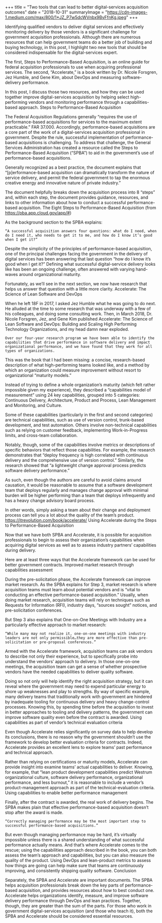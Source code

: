 +++
title = "Two tools that can lead to better digital-services acquisition outcomes"
date = "2018-10-31"
summaryImage = "https://cdn-images-1.medium.com/max/800/1*JZ_P7w5dcWVnbx9BvFfnKg.jpeg"
+++

Identifying qualified vendors to deliver digital services and effectively monitoring delivery by those vendors is a significant challenge for government acquisition professionals. Although there are numerous resources that can help government teams do a better job of building and buying technology, in this post, I highlight two new tools that should be considered indispensable for the digital-services expert.

The first, Steps to Performance-Based Acquisition, is an online guide for federal acquisition professionals to use when acquiring professional services. The second, “Accelerate,” is a book written by Dr. Nicole Forsgren, Jez Humble, and Gene Kim, about DevOps and measuring software-delivery performance.

In this post, I discuss those two resources, and how they can be used together improve digital-services acquisition by helping select high-performing vendors and monitoring performance through a capabilities-based approach.
Steps to Performance-Based Acquisition

The Federal Acquisition Regulations generally “requires the use of performance-based acquisitions for services to the maximum extent practicable.” FAR 37.000. Accordingly, performance-based acquisitions are a core part of the work of a digital-services acquisition professional in government. Despite the rule, successful implementation of performance-based acquisitions is challenging. To address that challenge, the General Services Administration has created a resource called the Steps to Performance-Based Acquisition (“SPBA”) to aid in the government’s use of performance-based acquisitions.

Generally recognized as a best practice, the document explains that “[p]erformance-based acquisition can dramatically transform the nature of service delivery, and permit the federal government to tap the enormous creative energy and innovative nature of private industry.”

The document helpfully breaks down the acquisition process into 8 “steps” and, within each step, the document provides guidance, resources, and links to other information about how to conduct a successful performance-based acquisition.
The Eight Steps to Performance-Based Acquisition (from https://pba.app.cloud.gov/app/#)

As the background section to the SPBA explains:

    “A successful acquisition answers four questions: what do I need, when do I need it, who needs to get it to me, and how do I know it’s good when I get it?”

Despite the simplicity of the principles of performance-based acquisition, one of the principal challenges facing the government in the delivery of digital services has been answering that last question “how do I know it’s good when I get it?” Defining what successful digital-service delivery looks like has been an ongoing challenge, often answered with varying hand-waves around organizational maturity.

Fortunately, as we’ll see in the next section, we now have research that helps us answer that question with a little more clarity.
Accelerate: The Science of Lean Software and DevOps

When he left 18F in 2017, I asked Jez Humble what he was going to do next. He alluded at the time to some research that was underway with a few of his colleagues, and doing some consulting work. Then, in March 2018, Dr. Nicole Forsgren, Jez, and Gene Kim published Accelerate: The Science of Lean Software and DevOps: Building and Scaling High Performing Technology Organizations, and my head damn near exploded.

    Over our four-year research program we have been able to identify the capabilities that drive performance in software delivery and impact organizational performance, and we have found that they work for all types of organizations.

This was the book that I had been missing: a concise, research-based description of what high-performing teams looked like, and a method by which an organization could measure improvement without resort to organizational “maturity models.”

Instead of trying to define a whole organization’s maturity (which felt rather impossible given my experience), they described a “capabilities model of measurement” using 24 key capabilities, grouped into 5 categories: Continuous Delivery, Architecture, Product and Process, Lean Management and Monitoring, and Culture.

Some of these capabilities (particularly in the first and second categories) are technical capabilities, such as use of version control, trunk-based development, and test automation. Others involve non-technical capabilities such as relying on customer feedback, implementing Work-in-Progress limits, and cross-team collaboration.

Notably, though, some of the capabilities involve metrics or descriptions of specific behaviors that reflect those capabilities. For example, the research demonstrates that “deploy frequency is high correlated with continuous delivery and the comprehensive use of version control.” Similarly, the research showed that “a lightweight change approval process predicts software delivery performance.”

As such, even though the authors are careful to avoid claims around causation, it would be reasonable to assume that a software development team that deploys regularly and manages change approval with minimal burden will be higher performing than a team that deploys infrequently and has a heavy change advisory board process.

In other words, simply asking a team about their change and deployment process can tell you a lot about the quality of the team’s product.
https://itrevolution.com/book/accelerate/
Using Accelerate during the Steps to Performance-Based Acquisition

Now that we have both SPBA and Accelerate, it is possible for acquisition professionals to begin to assess their organization’s capabilities when acquiring digital services as well as to assess industry partners’ capabilities during delivery.

Here are at least three ways that the Accelerate framework can be used for better government contracts.
Improved market research through capabilities assessment

During the pre-solicitation phase, the Accelerate framework can improve market research. As the SPBA explains for Step 3, market research is where acquisition teams must learn about potential vendors and is “vital to conducting an effective performance-based acquisition.” Usually, when doing market research, acquisition teams will rely on techniques such as Requests for Information (RFI), industry days, “sources sought” notices, and pre-solicitation conferences.

But Step 3 also explains that One-on-One Meetings with Industry are a particularly effective approach to market research:

    “While many may not realize it, one-on-one meetings with industry leaders are not only permissible…they are more effective than pre-solicitation or pre-proposal conferences.”

Armed with the Accelerate framework, acquisition teams can ask vendors to describe not only their experience, but to specifically probe into understand the vendors’ approach to delivery. In those one-on-one meetings, the acquisition team can get a sense of whether prospective vendors have the needed capabilities to deliver quality software.

Doing so not only will help identify the right acquisition strategy, but it can reveal where the government may need to expend particular energy to shore up weaknesses and play to strengths. By way of specific example, many delivery teams that traditionally work with government are hindered by inadequate tooling for continuous delivery and heavy change-control processes. Knowing this, by spending time before the acquisition to invest in better approaches to tooling and delivery patterns, the government can improve software quality even before the contract is awarded.
Using capabilities as part of vendor’s technical evaluation criteria

Even though Accelerate relies significantly on survey data to help develop its conclusions, there is no reason why the government shouldn’t use the framework to develop better evaluation criteria for contracts. Indeed, Accelerate provides an excellent lens to explore teams’ past performance and technical approach.

Rather than relying on certifications or maturity models, Accelerate can provide insight into examine teams’ actual capabilities to deliver. Knowing, for example, that “lean product development capabilities predict Westrum organizational culture, software delivery performance, organizational performance, and less burnout,” it is reasonable to include a vendor’s product-management approach as part of the technical-evaluation criteria.
Using capabilities to enable better performance management

Finally, after the contract is awarded, the real work of delivery begins. The SPBA makes plain that effective performance-based acquisition doesn’t stop after the award is made.

    “Correctly managing performance may be the most important step to successful performance-based acquisitions.”

But even though managing performance may be hard, it’s virtually impossible unless there is a shared understanding of what successful performance actually means. And that’s where Accelerate comes to the rescue; using the capabilities approach described in the book, you can both assess the team’s approach and capabilities, but you can also measure the quality of the product. Using DevOps and lean-product metrics to assess how things are going can help make sure that teams are continuously improving, and consistently shipping quality software.
Conclusion

Separately, the SPBA and Accelerate are important documents. The SPBA helps acquisition professionals break down the key parts of performance-based acquisition, and provides resources about how to best conduct one. Accelerate helps organizations identify, measure, and improve software delivery performance through DevOps and lean practices. Together, though, they are greater than the sum of the parts. For those who work in government digital-services acquisition (and those who teach it), both the SPBA and Accelerate should be considered essential resources.
